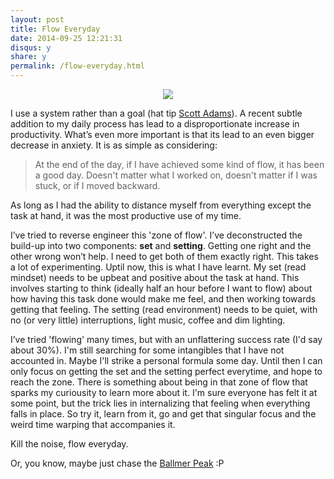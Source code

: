 ```yaml
---
layout: post
title: Flow Everyday
date: 2014-09-25 12:21:31
disqus: y
share: y
permalink: /flow-everyday.html
---
```


<div style="text-align: center"><img src="{{ site.url }}/images/flow.jpg"></div>

I use a system rather than a goal (hat tip [Scott Adams](http://www.dilbert.com/blog/entry/goals_vs_systems/)). A recent subtle addition to my daily process has lead to a disproportionate increase in productivity. What’s even more important is that its lead to an even bigger decrease in anxiety. It is as simple as considering: 
>  At the end of the day, if I have achieved some kind of flow, it has been a good day. 
> Doesn't matter what I worked on, doesn't matter if I was stuck, or if I moved backward. 

As long as I had the ability to distance myself from everything except the task at hand, it was the most productive use of my time. 

I’ve tried to reverse engineer this 'zone of flow'. I’ve deconstructed the build-up into two components: **set** and **setting**. Getting one right and the other wrong won’t help. I need to get both of them exactly right. This takes a lot of experimenting. Uptil now, this is what I have learnt. My set (read mindset) needs to be upbeat and positive about the task at hand. This involves starting to think (ideally half an hour before I want to flow) about how having this task done would make me feel, and then working towards getting that feeling. The setting (read environment) needs to be quiet, with no (or very little) interruptions, light music, coffee and dim lighting. 

I’ve tried 'flowing' many times, but with an unflattering success rate (I'd say about 30%). I'm still searching for some intangibles that I have not accounted in. Maybe I'll strike a personal formula some day. Until then I can only focus on getting the set and the setting perfect everytime, and hope to reach the zone. There is something about being in that zone of flow that sparks my curiousity to learn more about it. I'm sure everyone has felt it at some point, but the trick lies in internalizing that feeling when everything falls in place. So try it, learn from it, go and get that singular focus and the weird time warping that accompanies it. 

Kill the noise, flow everyday.

Or, you know, maybe just chase the [Ballmer Peak](http://xkcd.com/323/) :P